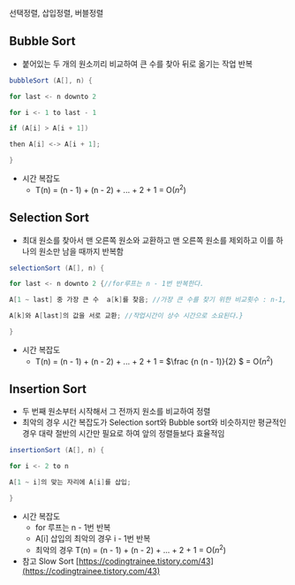 선택정렬, 삽입정렬, 버블정렬

## Bubble Sort

- 붙어있는 두 개의 원소끼리 비교하여 큰 수를 찾아 뒤로 옮기는 작업 반복

```java
bubbleSort (A[], n) {

for last <- n downto 2

for i <- 1 to last - 1

if (A[i] > A[i + 1]) 

then A[i] <-> A[i + 1];

}
```

- 시간 복잡도
    - T(n) = (n - 1) + (n - 2) + ... + 2 + 1 = O($n^2$)

## Selection Sort

- 최대 원소를 찾아서 맨 오른쪽 원소와 교환하고 맨 오른쪽 원소를 제외하고 이를 하나의 원소만 남을 때까지 반복함

```java
selectionSort (A[], n) {

for last <- n downto 2 {//for루프는 n - 1번 반복한다.

A[1 ~ last] 중 가장 큰 수  a[k]를 찾음; //가장 큰 수를 찾기 위한 비교횟수 : n-1, n-2, ..., 2. 1번 순서로 줄어든다.

A[k]와 A[last]의 값을 서로 교환; //작업시간이 상수 시간으로 소요된다.}

}
```

- 시간 복잡도
    - T(n) = (n - 1) + (n - 2) + ... + 2 + 1 = $\frac {n (n - 1)}{2} $ = O($n^2$)

## Insertion Sort

- 두 번째 원소부터 시작해서 그 전까지 원소를 비교하여 정렬
- 최악의 경우 시간 복잡도가 Selection sort와 Bubble sort와 비슷하지만 평균적인 경우 대략 절반의 시간만 필요로 하여 앞의 정렬들보다 효율적임

```java
insertionSort (A[], n) {

for i <- 2 to n

A[1 ~ i]의 맞는 자리에 A[i]를 삽입;

}
```

- 시간 복잡도
    - for 루프는 n - 1번 반복
    - A[i] 삽입의 최악의 경우 i - 1번 반복
    - 최악의 경우 T(n) = (n - 1) + (n - 2) + ... + 2 + 1 = O($n^2$)
- 참고
  Slow Sort [https://codingtrainee.tistory.com/43](https://codingtrainee.tistory.com/43)